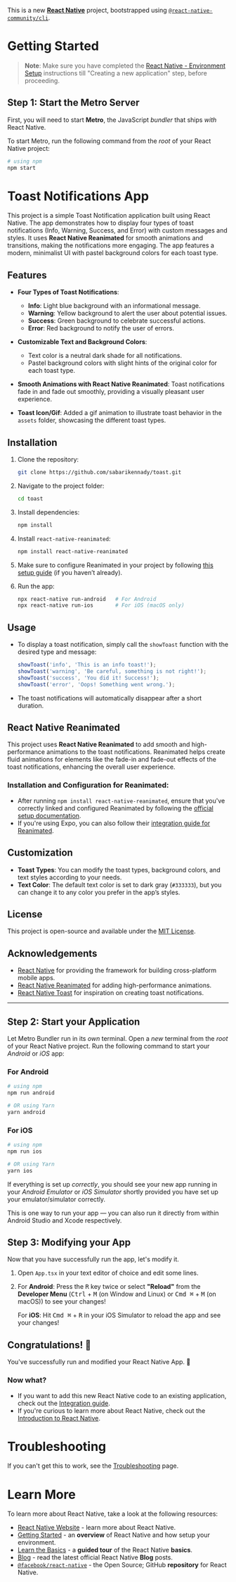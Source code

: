 This is a new [**React Native**](https://reactnative.dev) project, bootstrapped using [`@react-native-community/cli`](https://github.com/react-native-community/cli).

# Getting Started

>**Note**: Make sure you have completed the [React Native - Environment Setup](https://reactnative.dev/docs/environment-setup) instructions till "Creating a new application" step, before proceeding.

## Step 1: Start the Metro Server

First, you will need to start **Metro**, the JavaScript _bundler_ that ships _with_ React Native.

To start Metro, run the following command from the _root_ of your React Native project:

```bash
# using npm
npm start
```

# Toast Notifications App

This project is a simple Toast Notification application built using React Native. The app demonstrates how to display four types of toast notifications (Info, Warning, Success, and Error) with custom messages and styles. It uses **React Native Reanimated** for smooth animations and transitions, making the notifications more engaging. The app features a modern, minimalist UI with pastel background colors for each toast type.

## Features

- **Four Types of Toast Notifications**:
  - **Info**: Light blue background with an informational message.
  - **Warning**: Yellow background to alert the user about potential issues.
  - **Success**: Green background to celebrate successful actions.
  - **Error**: Red background to notify the user of errors.

- **Customizable Text and Background Colors**: 
  - Text color is a neutral dark shade for all notifications.
  - Pastel background colors with slight hints of the original color for each toast type.

- **Smooth Animations with React Native Reanimated**: Toast notifications fade in and fade out smoothly, providing a visually pleasant user experience.

- **Toast Icon/Gif**: Added a gif animation to illustrate toast behavior in the `assets` folder, showcasing the different toast types.

## Installation

1. Clone the repository:
   ```bash
   git clone https://github.com/sabarikennady/toast.git
   ```

2. Navigate to the project folder:
   ```bash
   cd toast
   ```

3. Install dependencies:
   ```bash
   npm install
   ```

4. Install `react-native-reanimated`:
   ```bash
   npm install react-native-reanimated
   ```

5. Make sure to configure Reanimated in your project by following [this setup guide](https://docs.swmansion.com/react-native-reanimated/docs/installation/) (if you haven’t already).

6. Run the app:
   ```bash
   npx react-native run-android   # For Android
   npx react-native run-ios       # For iOS (macOS only)
   ```

## Usage

- To display a toast notification, simply call the `showToast` function with the desired type and message:
  
  ```javascript
  showToast('info', 'This is an info toast!');
  showToast('warning', 'Be careful, something is not right!');
  showToast('success', 'You did it! Success!');
  showToast('error', 'Oops! Something went wrong.');
  ```

- The toast notifications will automatically disappear after a short duration.

## React Native Reanimated

This project uses **React Native Reanimated** to add smooth and high-performance animations to the toast notifications. Reanimated helps create fluid animations for elements like the fade-in and fade-out effects of the toast notifications, enhancing the overall user experience.

### Installation and Configuration for Reanimated:
- After running `npm install react-native-reanimated`, ensure that you've correctly linked and configured Reanimated by following the [official setup documentation](https://docs.swmansion.com/react-native-reanimated/docs/installation/).
- If you're using Expo, you can also follow their [integration guide for Reanimated](https://docs.expo.dev/versions/latest/sdk/reanimated/).

## Customization

- **Toast Types**: You can modify the toast types, background colors, and text styles according to your needs.
- **Text Color**: The default text color is set to dark gray (`#333333`), but you can change it to any color you prefer in the app’s styles.

## License

This project is open-source and available under the [MIT License](LICENSE).

## Acknowledgements

- [React Native](https://reactnative.dev/) for providing the framework for building cross-platform mobile apps.
- [React Native Reanimated](https://docs.swmansion.com/react-native-reanimated/) for adding high-performance animations.
- [React Native Toast](https://github.com/kevinresol/react-native-toast) for inspiration on creating toast notifications.

---

## Step 2: Start your Application

Let Metro Bundler run in its _own_ terminal. Open a _new_ terminal from the _root_ of your React Native project. Run the following command to start your _Android_ or _iOS_ app:

### For Android

```bash
# using npm
npm run android

# OR using Yarn
yarn android
```

### For iOS

```bash
# using npm
npm run ios

# OR using Yarn
yarn ios
```

If everything is set up _correctly_, you should see your new app running in your _Android Emulator_ or _iOS Simulator_ shortly provided you have set up your emulator/simulator correctly.

This is one way to run your app — you can also run it directly from within Android Studio and Xcode respectively.

## Step 3: Modifying your App

Now that you have successfully run the app, let's modify it.

1. Open `App.tsx` in your text editor of choice and edit some lines.
2. For **Android**: Press the <kbd>R</kbd> key twice or select **"Reload"** from the **Developer Menu** (<kbd>Ctrl</kbd> + <kbd>M</kbd> (on Window and Linux) or <kbd>Cmd ⌘</kbd> + <kbd>M</kbd> (on macOS)) to see your changes!

   For **iOS**: Hit <kbd>Cmd ⌘</kbd> + <kbd>R</kbd> in your iOS Simulator to reload the app and see your changes!

## Congratulations! :tada:

You've successfully run and modified your React Native App. :partying_face:

### Now what?

- If you want to add this new React Native code to an existing application, check out the [Integration guide](https://reactnative.dev/docs/integration-with-existing-apps).
- If you're curious to learn more about React Native, check out the [Introduction to React Native](https://reactnative.dev/docs/getting-started).

# Troubleshooting

If you can't get this to work, see the [Troubleshooting](https://reactnative.dev/docs/troubleshooting) page.

# Learn More

To learn more about React Native, take a look at the following resources:

- [React Native Website](https://reactnative.dev) - learn more about React Native.
- [Getting Started](https://reactnative.dev/docs/environment-setup) - an **overview** of React Native and how setup your environment.
- [Learn the Basics](https://reactnative.dev/docs/getting-started) - a **guided tour** of the React Native **basics**.
- [Blog](https://reactnative.dev/blog) - read the latest official React Native **Blog** posts.
- [`@facebook/react-native`](https://github.com/facebook/react-native) - the Open Source; GitHub **repository** for React Native.
